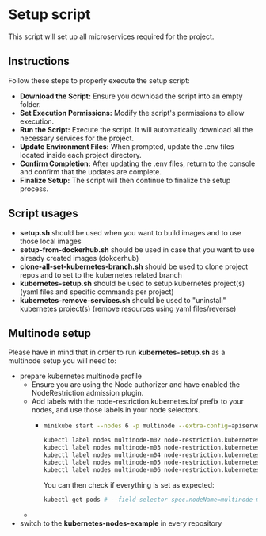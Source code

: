 # Setup script
This script will set up all microservices required for the project.

## Instructions 
Follow these steps to properly execute the setup script: 
- **Download the Script:** Ensure you download the script into an empty folder. 
- **Set Execution Permissions:** Modify the script's permissions to allow execution. 
- **Run the Script:** Execute the script. It will automatically download all the necessary services for the project. 
- **Update Environment Files:** When prompted, update the .env files located inside each project directory. 
- **Confirm Completion:** After updating the .env files, return to the console and confirm that the updates are complete. 
- **Finalize Setup:** The script will then continue to finalize the setup process. 

## Script usages
- **setup.sh** should be used when you want to build images and to use those local images
- **setup-from-dockerhub.sh** should be used in case that you want to use already created images (dokcerhub)
- **clone-all-set-kubernetes-branch.sh** should be used to clone project repos and to set to the kubernetes related branch
- **kubernetes-setup.sh** should be used to setup kubernetes project(s) (yaml files and specific commands per project)
- **kubernetes-remove-services.sh** should be used to "uninstall" kubernetes project(s) (remove resources using yaml files/reverse)

## Multinode setup 
Please have in mind that in order to run **kubernetes-setup.sh** as a multinode setup you will need to: 
- prepare kubernetes multinode profile
  - Ensure you are using the Node authorizer and have enabled the NodeRestriction admission plugin.
  - Add labels with the node-restriction.kubernetes.io/ prefix to your nodes, and use those labels in your node selectors.
    - ```sh
      minikube start --nodes 6 -p multinode --extra-config=apiserver.enable-admission-plugins=NodeRestriction
  
      kubectl label nodes multinode-m02 node-restriction.kubernetes.io/gateway=true
      kubectl label nodes multinode-m03 node-restriction.kubernetes.io/authentication=true
      kubectl label nodes multinode-m04 node-restriction.kubernetes.io/authorization=true
      kubectl label nodes multinode-m05 node-restriction.kubernetes.io/profile=true
      kubectl label nodes multinode-m06 node-restriction.kubernetes.io/kafka=true
      ```
      You  can then check if everything is set as expected:
      ```sh
      kubectl get pods # --field-selector spec.nodeName=multinode-mXX --all-namespaces
      ```
   - 
- switch to the **kubernetes-nodes-example** in every repository
